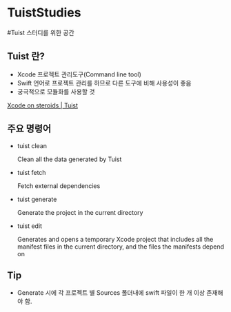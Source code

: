 # TuistStudies
#Tuist 스터디를 위한 공간

## Tuist 란?

- Xcode 프로젝트 관리도구(Command line tool)
- Swift 언어로 프로젝트 관리를 하므로 다른 도구에 비해 사용성이 좋음
- 궁극적으로 모듈화를 사용할 것

[Xcode on steroids | Tuist](https://tuist.io)

## 주요 명령어

- tuist clean
    
    Clean all the data generated by Tuist
    
- tuist fetch
    
    Fetch external dependencies
    
- tuist generate
    
    Generate the project in the current directory
    
- tuist edit
    
    Generates and opens a temporary Xcode project that includes all the manifest files in the current directory, and the files the manifests depend on


## Tip

- Generate 시에 각 프로젝트 별 Sources 폴더내에 swift 파일이 한 개 이상 존재해야 함.
